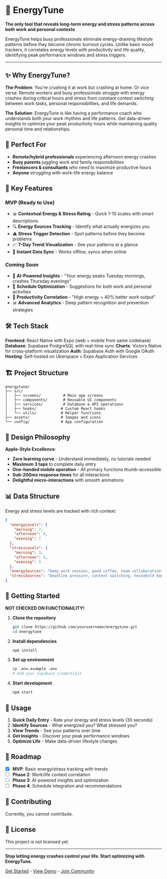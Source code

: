 # 🔋 EnergyTune

**The only tool that reveals long-term energy and stress patterns across both work and personal contexts**

EnergyTune helps busy professionals eliminate energy-draining lifestyle patterns before they become chronic burnout cycles. Unlike basic mood trackers, it correlates energy levels with productivity and life quality, identifying peak performance windows and stress triggers.

---

## ✨ Why EnergyTune?

**The Problem**: You're crushing it at work but crashing at home. Or vice versa. Remote workers and busy professionals struggle with energy crashes during critical hours and stress from constant context switching between work tasks, personal responsibilities, and life demands.

**The Solution**: EnergyTune is like having a performance coach who understands both your work rhythms and life patterns. Get data-driven insights to optimize your peak productivity hours while maintaining quality personal time and relationships.

## 🎯 Perfect For

- **Remote/hybrid professionals** experiencing afternoon energy crashes
- **Busy parents** juggling work and family responsibilities  
- **Freelancers & consultants** who need to maximize productive hours
- **Anyone** struggling with work-life energy balance

## 🚀 Key Features

### **MVP (Ready to Use)**
- 📊 **Contextual Energy & Stress Rating** - Quick 1-10 scales with smart descriptions
- 🔍 **Energy Sources Tracking** - Identify what actually energizes you
- ⚠️ **Stress Trigger Detection** - Spot patterns before they become problems
- 📈 **7-Day Trend Visualization** - See your patterns at a glance
- 💾 **Instant Data Sync** - Works offline, syncs when online

### **Coming Soon**
- 🧠 **AI-Powered Insights** - "Your energy peaks Tuesday mornings, crashes Thursday evenings"
- 📅 **Schedule Optimization** - Suggestions for both work and personal activities
- 🎯 **Productivity Correlation** - "High energy = 40% better work output"
- 📊 **Advanced Analytics** - Deep pattern recognition and prevention strategies

## 🛠️ Tech Stack

**Frontend**: React Native with Expo (web + mobile from same codebase)
**Database**: Supabase PostgreSQL with real-time sync
**Charts**: Victory Native for cross-platform visualization
**Auth**: Supabase Auth with Google OAuth
**Hosting**: Self-hosted on Uberspace + Expo Application Services

## 🏗️ Project Structure

```
energytune/
├── src/
│   ├── screens/          # Main app screens
│   ├── components/       # Reusable UI components
│   ├── services/         # Database & API operations
│   ├── hooks/           # Custom React hooks
│   └── utils/           # Helper functions
├── assets/              # Images and icons
└── config/              # App configuration
```

## 🎨 Design Philosophy

**Apple-Style Excellence**:
- **Zero learning curve** - Understand immediately, no tutorials needed
- **Maximum 3 taps** to complete daily entry
- **One-handed mobile operation** - All primary functions thumb-accessible
- **Sub-200ms response times** for all interactions
- **Delightful micro-interactions** with smooth animations

## 📊 Data Structure

Energy and stress levels are tracked with rich context:

```json
{
  "energyLevels": {
    "morning": 7,
    "afternoon": 9, 
    "evening": 7
  },
  "stressLevels": {
    "morning": 3,
    "afternoon": 2,
    "evening": 3
  },
  "energySources": "Deep work session, good coffee, team collaboration",
  "stressSources": "Deadline pressure, context switching, household management"
}
```

## 🚀 Getting Started
**NOT CHECKED ON FUNCTIONAILITY!**

1. **Clone the repository**
   ```bash
   git clone https://github.com/yourusername/energytune.git
   cd energytune
   ```

2. **Install dependencies**
   ```bash
   npm install
   ```

3. **Set up environment**
   ```bash
   cp .env.example .env
   # Add your Supabase credentials
   ```

4. **Start development**
   ```bash
   npm start
   ```

## 📱 Usage

1. **Quick Daily Entry** - Rate your energy and stress levels (30 seconds)
2. **Identify Sources** - What energized you? What stressed you?
3. **View Trends** - See your patterns over time
4. **Get Insights** - Discover your peak performance windows
5. **Optimize Life** - Make data-driven lifestyle changes

## 🎯 Roadmap

- [x] **MVP**: Basic energy/stress tracking with trends
- [ ] **Phase 2**: Work/life context correlation
- [ ] **Phase 3**: AI-powered insights and optimization
- [ ] **Phase 4**: Schedule integration and recommendations

## 🤝 Contributing

Currently, you cannot contribute.

## 📄 License

This project is not licensed yet.

---

**Stop letting energy crashes control your life. Start optimizing with EnergyTune.**

[Get Started](#getting-started) -  [View Demo](#) -  [Join Community](#)

